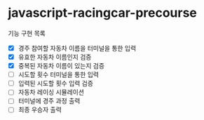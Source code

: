 # javascript-racingcar-precourse

기능 구현 목록
- [x] 경주 참여할 자동차 이름을 터미널을 통한 입력
- [x] 유효한 자동차 이름인지 검증
- [x] 중복된 자동차 이름이 있는지 검증
- [ ] 시도할 횟수 터미널을 통한 입력
- [ ] 입력된 시도할 횟수 입력 검증
- [ ] 자동차 레이싱 시뮬레이션
- [ ] 터미널에 경주 과정 출력
- [ ] 최종 우승자 출력

